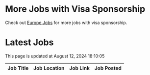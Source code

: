 # More Jobs with Visa Sponsorship

Check out [Europe Jobs](https://github.com/sureshparimi/europejobs#latest-jobs) for more jobs with visa sponsorship.

# Latest Jobs

This page is updated at August 12, 2024 18:10:05

| Job Title | Job Location | Job Link | Job Posted |
| --- | --- | --- | --- |
